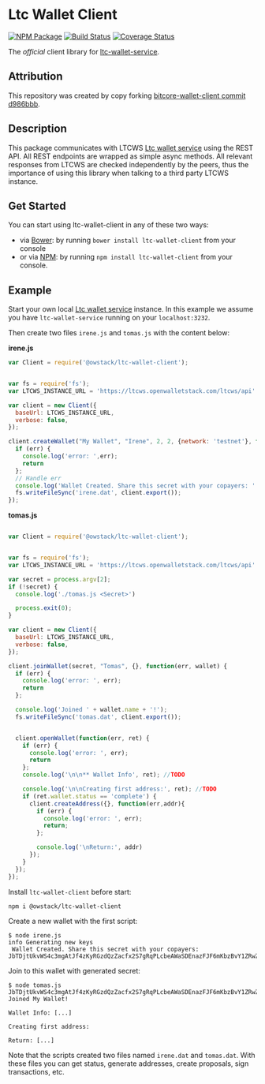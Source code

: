 Ltc Wallet Client
======

[![NPM Package](https://img.shields.io/npm/v/ltc-wallet-client.svg?style=flat-square)](https://www.npmjs.org/package/ltc-wallet-client)
[![Build Status](https://img.shields.io/travis/owstack/ltc-wallet-client.svg?branch=master&style=flat-square)](https://travis-ci.org/owstack/ltc-wallet-client) 
[![Coverage Status](https://coveralls.io/repos/owstack/ltc-wallet-client/badge.svg)](https://coveralls.io/r/owstack/ltc-wallet-client)

The *official* client library for [ltc-wallet-service](https://github.com/owstack/ltc-wallet-service).

## Attribution

This repository was created by copy forking [bitcore-wallet-client commit d986bbb](https://github.com/bitpay/bitcore-wallet-client/commit/d986bbb69d01be56f1cfd09c89625f587de2bc02).

## Description

This package communicates with LTCWS [Ltc wallet service](https://github.com/owstack/ltc-wallet-service) using the REST API. All REST endpoints are wrapped as simple async methods. All relevant responses from LTCWS are checked independently by the peers, thus the importance of using this library when talking to a third party LTCWS instance.

## Get Started

You can start using ltc-wallet-client in any of these two ways:

* via [Bower](http://bower.io/): by running `bower install ltc-wallet-client` from your console
* or via [NPM](https://www.npmjs.com/package/ltc-wallet-client): by running `npm install ltc-wallet-client` from your console.

## Example

Start your own local [Ltc wallet service](https://github.com/owstack/ltc-wallet-service) instance. In this example we assume you have `ltc-wallet-service` running on your `localhost:3232`.

Then create two files `irene.js` and `tomas.js` with the content below:

**irene.js**

``` javascript
var Client = require('@owstack/ltc-wallet-client');


var fs = require('fs');
var LTCWS_INSTANCE_URL = 'https://ltcws.openwalletstack.com/ltcws/api'

var client = new Client({
  baseUrl: LTCWS_INSTANCE_URL,
  verbose: false,
});

client.createWallet("My Wallet", "Irene", 2, 2, {network: 'testnet'}, function(err, secret) {
  if (err) {
    console.log('error: ',err); 
    return
  };
  // Handle err
  console.log('Wallet Created. Share this secret with your copayers: ' + secret);
  fs.writeFileSync('irene.dat', client.export());
});
```

**tomas.js**

``` javascript

var Client = require('@owstack/ltc-wallet-client');


var fs = require('fs');
var LTCWS_INSTANCE_URL = 'https://ltcws.openwalletstack.com/ltcws/api'

var secret = process.argv[2];
if (!secret) {
  console.log('./tomas.js <Secret>')

  process.exit(0);
}

var client = new Client({
  baseUrl: LTCWS_INSTANCE_URL,
  verbose: false,
});

client.joinWallet(secret, "Tomas", {}, function(err, wallet) {
  if (err) {
    console.log('error: ', err);
    return
  };

  console.log('Joined ' + wallet.name + '!');
  fs.writeFileSync('tomas.dat', client.export());


  client.openWallet(function(err, ret) {
    if (err) {
      console.log('error: ', err);
      return
    };
    console.log('\n\n** Wallet Info', ret); //TODO

    console.log('\n\nCreating first address:', ret); //TODO
    if (ret.wallet.status == 'complete') {
      client.createAddress({}, function(err,addr){
        if (err) {
          console.log('error: ', err);
          return;
        };

        console.log('\nReturn:', addr)
      });
    }
  });
});
```

Install `ltc-wallet-client` before start:

```
npm i @owstack/ltc-wallet-client
```

Create a new wallet with the first script:

```
$ node irene.js
info Generating new keys 
 Wallet Created. Share this secret with your copayers: JbTDjtUkvWS4c3mgAtJf4zKyRGzdQzZacfx2S7gRqPLcbeAWaSDEnazFJF6mKbzBvY1ZRwZCbvT
```

Join to this wallet with generated secret:

```
$ node tomas.js JbTDjtUkvWS4c3mgAtJf4zKyRGzdQzZacfx2S7gRqPLcbeAWaSDEnazFJF6mKbzBvY1ZRwZCbvT
Joined My Wallet!

Wallet Info: [...]

Creating first address:

Return: [...]

```

Note that the scripts created two files named `irene.dat` and `tomas.dat`. With these files you can get status, generate addresses, create proposals, sign transactions, etc.


